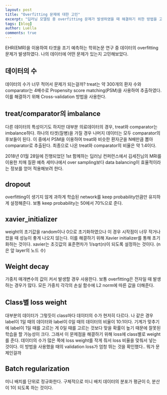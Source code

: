 ```yaml
---
layout: post
title: "Overfitting 문제에 대한 고민"
excerpt: "딥러닝 모델링 중 overfitting 문제가 발생하였을 때 해결하기 위한 방법을 고민해보았습니다."
tags: [blog]
author: Luella
comments: true
---
```



EHR(EMR)을 이용하여 타겟을 조기 예측하는 학위논문 연구 중 데이터의 overfitting 문제가 발생하였다. 나의 데이터에 어떤 문제가 있는지 고민해보았다.

## 데이터의 수

데이터의 수가 너무 적어서 문제가 되는걸까? treat는 약 300개의 환자 수와 comparator는 4배수로 Propensity score matching(PSM)을 사용하여 추출하였다. 이를 해결하기 위해 Cross-validation 방법을 사용한다.

## treat/comparator의 imbalance

다른 데이터의 특성이기도 하지만 대부분 의료데이터의 경우, treat와 comparator는 imbalance하다. 하나의 타겟(질병)을 가질 경우 나머지 데이터는 모두 comparator의 후보들이 된다. 이 중에서 PSM을 이용하여 treat와 비슷한 환자군을 N배만큼 뽑아 comparator로 추출된다. 최종으로 나온 treat와 comparator의 비율은 약 1:4이다. 

2018년 01월 28일에 진행되었던 1st 함께하는 딥러닝 컨퍼런스에서 김세진님의 MRI를 이용한 치매 질환 예측 세미나에서 over sampling보다 data balancing이 효율적이라는 정보를 얻어 적용해보려 한다.

## dropout

overfitting이 생기지 않게 과하게 학습된 network를 keep probability만큼만 유지하게 설정해준다. 보통 keep probability는 50에서 70%으로 준다.

## xavier_initializer

weight의 초기값을 random이나 0으로 초기화하였으나 이 경우 시작점이 너무 작거나 컸을 때 성능이 좋게 나오지 않는다. 이를 해결하기 위해  Xavier initializer를 통해 초기화하는 것이다. xavier는 초깃값의 표준편차가 1/sqrt(n)이 되도록 설정하는 것이다. (n은 앞 layer의 노드 수)

## Weight decay

가중치 매개변수의 값이 커서 발생할 경우 사용한다. 보통 overfitting은 전자일 때 발생하는 경우가 많다. 모든 가중치 각각의 손실 함수에 L2 norm에 따른 값을 더해준다.

## Class별 loss weight

대부분의 데이터가 그렇듯이 class마다 데이터의 수가 현저히 다르다. 나 같은 경우 label이 1일 때의 데이터와 label이 0일 때의 데이터의 비율이 10:1이다. 기계가 맞추기에 label이 1일 때를 고르는 게 0일 때를 고르는 것보다 맞을 확률이 높기 때문에 잘못된 학습을 할 가능성이 크다. 그래서 이 문제점을 해결하기 위해 loss에 class별로 weight를 준다. 데이터의 수가 많은 쪽에 loss weight를 작게 줘서 loss 비율을 맞춰서 넣는 것이다. 이 방법을 사용했을 때의 validation loss가 엄청 뛰는 것을 확인했다.. 뭐가 문제인걸까

## Batch regularization

미니 배치를 단위로 정규화한다. 구체적으로 미니 배치 데이터의 분포가 평균이 0, 분산이 1이 되도록 하는 것이다.
